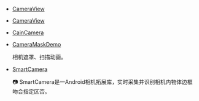 * [CameraView](https://github.com/CJT2325/CameraView)
* [CameraView](https://github.com/natario1/CameraView)
* [CainCamera](https://github.com/CainKernel/CainCamera)
* [CameraMaskDemo](https://github.com/JustinRoom/CameraMaskDemo)

    相机遮罩、扫描动画。
* [SmartCamera](https://github.com/pqpo/SmartCamera)

    📷 SmartCamera是一Android相机拓展库，实时采集并识别相机内物体边框吻合指定区否。